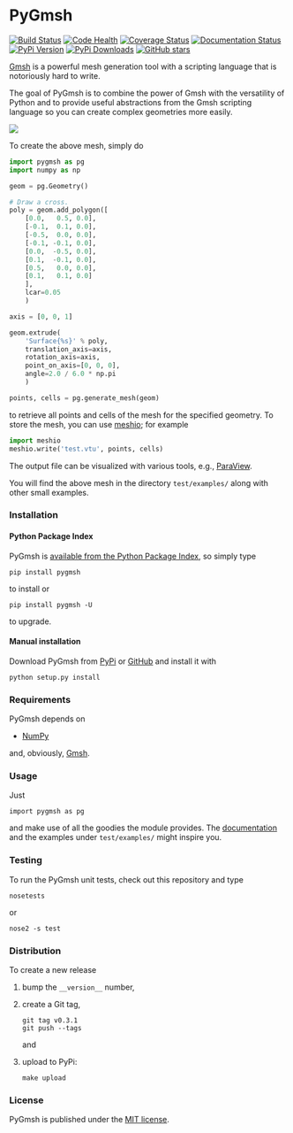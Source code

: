 # PyGmsh

[![Build Status](https://travis-ci.org/nschloe/pygmsh.svg)](https://travis-ci.org/nschloe/pygmsh)
[![Code Health](https://landscape.io/github/nschloe/pygmsh/master/landscape.png)](https://landscape.io/github/nschloe/pygmsh/master)
[![Coverage Status](https://coveralls.io/repos/nschloe/pygmsh/badge.svg?branch=master&service=github)](https://coveralls.io/github/nschloe/pygmsh?branch=master)
[![Documentation Status](https://readthedocs.org/projects/pygmsh/badge/?version=latest)](http://pygmsh.readthedocs.org/en/latest/?badge=latest)
[![PyPi Version](https://img.shields.io/pypi/v/pygmsh.svg)](https://pypi.python.org/pypi/pygmsh)
[![PyPi Downloads](https://img.shields.io/pypi/dm/pygmsh.svg)](https://pypi.python.org/pypi/pygmsh)
[![GitHub stars](https://img.shields.io/github/stars/nschloe/pygmsh.svg?style=social&label=Star&maxAge=2592000)](https://github.com/nschloe/pygmsh)

[Gmsh](http://geuz.org/gmsh/) is a powerful mesh generation tool with a
scripting language that is notoriously hard to write.

The goal of PyGmsh is to combine the power of Gmsh with the versatility of
Python and to provide useful abstractions from the Gmsh scripting language
so you can create complex geometries more easily.

![](https://nschloe.github.io/pygmsh/screw.png)

To create the above mesh, simply do
```python
import pygmsh as pg
import numpy as np

geom = pg.Geometry()

# Draw a cross.
poly = geom.add_polygon([
    [0.0,   0.5, 0.0],
    [-0.1,  0.1, 0.0],
    [-0.5,  0.0, 0.0],
    [-0.1, -0.1, 0.0],
    [0.0,  -0.5, 0.0],
    [0.1,  -0.1, 0.0],
    [0.5,   0.0, 0.0],
    [0.1,   0.1, 0.0]
    ],
    lcar=0.05
    )

axis = [0, 0, 1]

geom.extrude(
    'Surface{%s}' % poly,
    translation_axis=axis,
    rotation_axis=axis,
    point_on_axis=[0, 0, 0],
    angle=2.0 / 6.0 * np.pi
    )

points, cells = pg.generate_mesh(geom)
```
to retrieve all points and cells of the mesh for the specified geometry.
To store the mesh, you can use [meshio](https://pypi.python.org/pypi/meshio);
for example
```python
import meshio
meshio.write('test.vtu', points, cells)
```
The output file can be visualized with various tools, e.g.,
[ParaView](http://www.paraview.org/).

You will find the above mesh in the directory `test/examples/` along with other
small examples.

### Installation

#### Python Package Index

PyGmsh is [available from the Python Package
Index](https://pypi.python.org/pypi/pygmsh/), so simply type
```
pip install pygmsh
```
to install or
```
pip install pygmsh -U
```
to upgrade.

#### Manual installation

Download PyGmsh from [PyPi](https://pypi.python.org/pypi/pygmsh/)
or [GitHub](https://github.com/nschloe/pygmsh) and
install it with
```
python setup.py install
```

### Requirements

PyGmsh depends on

 * [NumPy](http://www.numpy.org/)

and, obviously, [Gmsh](http://geuz.org/gmsh/).

### Usage

Just
```
import pygmsh as pg
```
and make use of all the goodies the module provides. The
[documentation](http://pygmsh.readthedocs.org/) and the examples under
`test/examples/` might inspire you.


### Testing

To run the PyGmsh unit tests, check out this repository and type
```
nosetests
```
or
```
nose2 -s test
```

### Distribution

To create a new release

1. bump the `__version__` number,

2. create a Git tag,
    ```
    git tag v0.3.1
    git push --tags
    ```
    and

3. upload to PyPi:
    ```
    make upload
    ```


### License

PyGmsh is published under the [MIT license](https://en.wikipedia.org/wiki/MIT_License).
